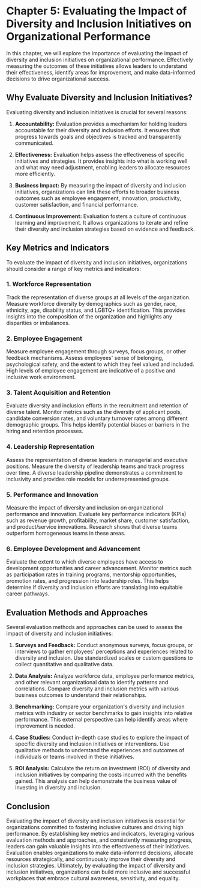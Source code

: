 Chapter 5: Evaluating the Impact of Diversity and Inclusion Initiatives on Organizational Performance
=====================================================================================================

In this chapter, we will explore the importance of evaluating the impact of diversity and inclusion initiatives on organizational performance. Effectively measuring the outcomes of these initiatives allows leaders to understand their effectiveness, identify areas for improvement, and make data-informed decisions to drive organizational success.

Why Evaluate Diversity and Inclusion Initiatives?
-------------------------------------------------

Evaluating diversity and inclusion initiatives is crucial for several reasons:

1. **Accountability:** Evaluation provides a mechanism for holding leaders accountable for their diversity and inclusion efforts. It ensures that progress towards goals and objectives is tracked and transparently communicated.

2. **Effectiveness:** Evaluation helps assess the effectiveness of specific initiatives and strategies. It provides insights into what is working well and what may need adjustment, enabling leaders to allocate resources more efficiently.

3. **Business Impact:** By measuring the impact of diversity and inclusion initiatives, organizations can link these efforts to broader business outcomes such as employee engagement, innovation, productivity, customer satisfaction, and financial performance.

4. **Continuous Improvement:** Evaluation fosters a culture of continuous learning and improvement. It allows organizations to iterate and refine their diversity and inclusion strategies based on evidence and feedback.

Key Metrics and Indicators
--------------------------

To evaluate the impact of diversity and inclusion initiatives, organizations should consider a range of key metrics and indicators:

### 1. Workforce Representation

Track the representation of diverse groups at all levels of the organization. Measure workforce diversity by demographics such as gender, race, ethnicity, age, disability status, and LGBTQ+ identification. This provides insights into the composition of the organization and highlights any disparities or imbalances.

### 2. Employee Engagement

Measure employee engagement through surveys, focus groups, or other feedback mechanisms. Assess employees' sense of belonging, psychological safety, and the extent to which they feel valued and included. High levels of employee engagement are indicative of a positive and inclusive work environment.

### 3. Talent Acquisition and Retention

Evaluate diversity and inclusion efforts in the recruitment and retention of diverse talent. Monitor metrics such as the diversity of applicant pools, candidate conversion rates, and voluntary turnover rates among different demographic groups. This helps identify potential biases or barriers in the hiring and retention processes.

### 4. Leadership Representation

Assess the representation of diverse leaders in managerial and executive positions. Measure the diversity of leadership teams and track progress over time. A diverse leadership pipeline demonstrates a commitment to inclusivity and provides role models for underrepresented groups.

### 5. Performance and Innovation

Measure the impact of diversity and inclusion on organizational performance and innovation. Evaluate key performance indicators (KPIs) such as revenue growth, profitability, market share, customer satisfaction, and product/service innovations. Research shows that diverse teams outperform homogeneous teams in these areas.

### 6. Employee Development and Advancement

Evaluate the extent to which diverse employees have access to development opportunities and career advancement. Monitor metrics such as participation rates in training programs, mentorship opportunities, promotion rates, and progression into leadership roles. This helps determine if diversity and inclusion efforts are translating into equitable career pathways.

Evaluation Methods and Approaches
---------------------------------

Several evaluation methods and approaches can be used to assess the impact of diversity and inclusion initiatives:

1. **Surveys and Feedback:** Conduct anonymous surveys, focus groups, or interviews to gather employees' perceptions and experiences related to diversity and inclusion. Use standardized scales or custom questions to collect quantitative and qualitative data.

2. **Data Analysis:** Analyze workforce data, employee performance metrics, and other relevant organizational data to identify patterns and correlations. Compare diversity and inclusion metrics with various business outcomes to understand their relationships.

3. **Benchmarking:** Compare your organization's diversity and inclusion metrics with industry or sector benchmarks to gain insights into relative performance. This external perspective can help identify areas where improvement is needed.

4. **Case Studies:** Conduct in-depth case studies to explore the impact of specific diversity and inclusion initiatives or interventions. Use qualitative methods to understand the experiences and outcomes of individuals or teams involved in these initiatives.

5. **ROI Analysis:** Calculate the return on investment (ROI) of diversity and inclusion initiatives by comparing the costs incurred with the benefits gained. This analysis can help demonstrate the business value of investing in diversity and inclusion.

Conclusion
----------

Evaluating the impact of diversity and inclusion initiatives is essential for organizations committed to fostering inclusive cultures and driving high performance. By establishing key metrics and indicators, leveraging various evaluation methods and approaches, and consistently measuring progress, leaders can gain valuable insights into the effectiveness of their initiatives. Evaluation enables organizations to make data-informed decisions, allocate resources strategically, and continuously improve their diversity and inclusion strategies. Ultimately, by evaluating the impact of diversity and inclusion initiatives, organizations can build more inclusive and successful workplaces that embrace cultural awareness, sensitivity, and equality.
